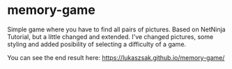 # memory-game

Simple game where you have to find all pairs of pictures.
Based on NetNinja Tutorial, but a little changed and extended.
I've changed pictures, some styling and added posibility of selecting a difficulty of a game.

You can see the end result here:
  https://lukaszsak.github.io/memory-game/
